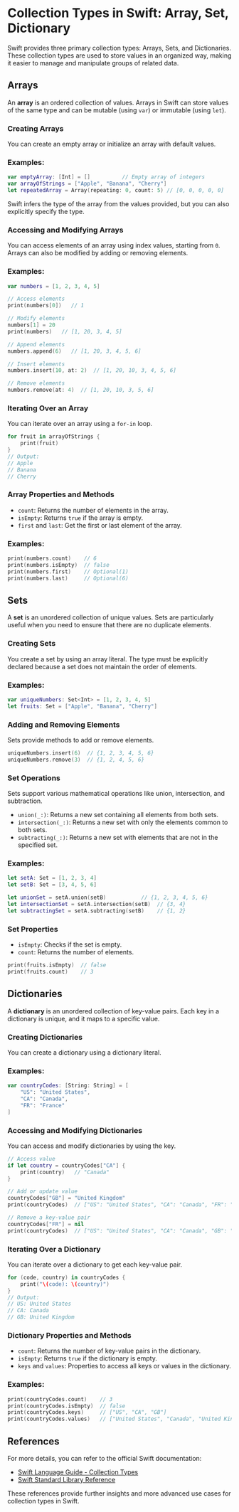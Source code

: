 # Collection Types in Swift: Array, Set, Dictionary

Swift provides three primary collection types: Arrays, Sets, and Dictionaries. These collection types are used to store values in an organized way, making it easier to manage and manipulate groups of related data.

## Arrays

An **array** is an ordered collection of values. Arrays in Swift can store values of the same type and can be mutable (using `var`) or immutable (using `let`).

### Creating Arrays

You can create an empty array or initialize an array with default values.

### Examples:

```swift
var emptyArray: [Int] = []          // Empty array of integers
var arrayOfStrings = ["Apple", "Banana", "Cherry"]
let repeatedArray = Array(repeating: 0, count: 5) // [0, 0, 0, 0, 0]
```

Swift infers the type of the array from the values provided, but you can also explicitly specify the type.

### Accessing and Modifying Arrays

You can access elements of an array using index values, starting from `0`. Arrays can also be modified by adding or removing elements.

### Examples:

```swift
var numbers = [1, 2, 3, 4, 5]

// Access elements
print(numbers[0])   // 1

// Modify elements
numbers[1] = 20
print(numbers)   // [1, 20, 3, 4, 5]

// Append elements
numbers.append(6)   // [1, 20, 3, 4, 5, 6]

// Insert elements
numbers.insert(10, at: 2)  // [1, 20, 10, 3, 4, 5, 6]

// Remove elements
numbers.remove(at: 4)  // [1, 20, 10, 3, 5, 6]
```

### Iterating Over an Array

You can iterate over an array using a `for-in` loop.

```swift
for fruit in arrayOfStrings {
    print(fruit)
}
// Output:
// Apple
// Banana
// Cherry
```

### Array Properties and Methods

- `count`: Returns the number of elements in the array.
- `isEmpty`: Returns `true` if the array is empty.
- `first` and `last`: Get the first or last element of the array.

### Examples:

```swift
print(numbers.count)    // 6
print(numbers.isEmpty)  // false
print(numbers.first)    // Optional(1)
print(numbers.last)     // Optional(6)
```

## Sets

A **set** is an unordered collection of unique values. Sets are particularly useful when you need to ensure that there are no duplicate elements.

### Creating Sets

You create a set by using an array literal. The type must be explicitly declared because a set does not maintain the order of elements.

### Examples:

```swift
var uniqueNumbers: Set<Int> = [1, 2, 3, 4, 5]
let fruits: Set = ["Apple", "Banana", "Cherry"]
```

### Adding and Removing Elements

Sets provide methods to add or remove elements.

```swift
uniqueNumbers.insert(6)  // {1, 2, 3, 4, 5, 6}
uniqueNumbers.remove(3)  // {1, 2, 4, 5, 6}
```

### Set Operations

Sets support various mathematical operations like union, intersection, and subtraction.

- `union(_:)`: Returns a new set containing all elements from both sets.
- `intersection(_:)`: Returns a new set with only the elements common to both sets.
- `subtracting(_:)`: Returns a new set with elements that are not in the specified set.

### Examples:

```swift
let setA: Set = [1, 2, 3, 4]
let setB: Set = [3, 4, 5, 6]

let unionSet = setA.union(setB)           // {1, 2, 3, 4, 5, 6}
let intersectionSet = setA.intersection(setB)  // {3, 4}
let subtractingSet = setA.subtracting(setB)    // {1, 2}
```

### Set Properties

- `isEmpty`: Checks if the set is empty.
- `count`: Returns the number of elements.

```swift
print(fruits.isEmpty)  // false
print(fruits.count)    // 3
```

## Dictionaries

A **dictionary** is an unordered collection of key-value pairs. Each key in a dictionary is unique, and it maps to a specific value.

### Creating Dictionaries

You can create a dictionary using a dictionary literal.

### Examples:

```swift
var countryCodes: [String: String] = [
    "US": "United States",
    "CA": "Canada",
    "FR": "France"
]
```

### Accessing and Modifying Dictionaries

You can access and modify dictionaries by using the key.

```swift
// Access value
if let country = countryCodes["CA"] {
    print(country)   // "Canada"
}

// Add or update value
countryCodes["GB"] = "United Kingdom"
print(countryCodes)  // ["US": "United States", "CA": "Canada", "FR": "France", "GB": "United Kingdom"]

// Remove a key-value pair
countryCodes["FR"] = nil
print(countryCodes)  // ["US": "United States", "CA": "Canada", "GB": "United Kingdom"]
```

### Iterating Over a Dictionary

You can iterate over a dictionary to get each key-value pair.

```swift
for (code, country) in countryCodes {
    print("\(code): \(country)")
}
// Output:
// US: United States
// CA: Canada
// GB: United Kingdom
```

### Dictionary Properties and Methods

- `count`: Returns the number of key-value pairs in the dictionary.
- `isEmpty`: Returns `true` if the dictionary is empty.
- `keys` and `values`: Properties to access all keys or values in the dictionary.

### Examples:

```swift
print(countryCodes.count)    // 3
print(countryCodes.isEmpty)  // false
print(countryCodes.keys)     // ["US", "CA", "GB"]
print(countryCodes.values)   // ["United States", "Canada", "United Kingdom"]
```

## References

For more details, you can refer to the official Swift documentation:

- [Swift Language Guide - Collection Types](https://docs.swift.org/swift-book/LanguageGuide/CollectionTypes.html)
- [Swift Standard Library Reference](https://developer.apple.com/documentation/swift)

These references provide further insights and more advanced use cases for collection types in Swift.

